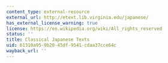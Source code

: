 ```yaml
---
content_type: external-resource
external_url: http://etext.lib.virginia.edu/japanese/
has_external_license_warning: true
license: https://en.wikipedia.org/wiki/All_rights_reserved
status: ''
title: Classical Japanese Texts
uid: 61310a95-9b20-45df-9541-cdaa37cce64c
wayback_url: ''
---
```

